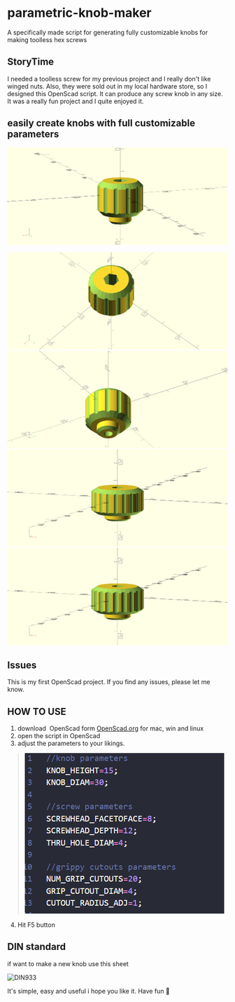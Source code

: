 # parametric-knob-maker
A specifically made script for generating fully customizable knobs for making toolless hex screws

## StoryTime
I needed a toolless screw for my previous project and I really don't like winged nuts. Also, they were sold out in my local hardware store, so I designed this OpenScad script. It can produce any screw knob in any size. It was a really fun project and I quite enjoyed it.


## easily create knobs with full customizable parameters
![img](https://github.com/aminGhafoory/parametric-knob-maker/blob/main/images/2022-08-20_191937.png)










![img](https://github.com/aminGhafoory/parametric-knob-maker/blob/main/images/2022-08-20_191947.png)
![img](https://github.com/aminGhafoory/parametric-knob-maker/blob/main/images/2022-08-20_191952.png)
![img](https://github.com/aminGhafoory/parametric-knob-maker/blob/main/images/2022-08-20_192119.png)
![img](https://github.com/aminGhafoory/parametric-knob-maker/blob/main/images/2022-08-20_192142.png)








## Issues
This is my first OpenScad project. If you find any issues, please let me know.




## HOW TO USE
1. download  OpenScad form [OpenScad.org](https://openscad.org/) for mac, win and linux
2. open the script in OpenScad 
3. adjust the parameters to your likings.
> ![img](https://github.com/aminGhafoory/parametric-knob-maker/blob/main/images/2022-08-20_194317.png)
4. Hit F5 button




## DIN standard 

if want to make a new knob use this sheet

![DIN933](https://user-images.githubusercontent.com/74732606/185756495-7f6f163c-b045-4414-8dcd-da2969b41138.jpg)



It's simple, easy and useful i hope you like it. Have fun 🎈
